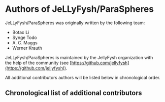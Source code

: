 # Authors of JeLLyFysh/ParaSpheres

JeLLyFysh/ParaSpheres was originally written by the following team:

- Botao Li
- Synge Todo
- A. C. Maggs
- Werner Krauth


JeLLyFysh/ParaSpheres is maintained by the JellyFysh organization with the help
of the community (see [https://github.com/jellyfysh](https://github.com/jellyfysh)).


All additional contributors authors will be listed below in
chronological order.

## Chronological list of additional contributors
